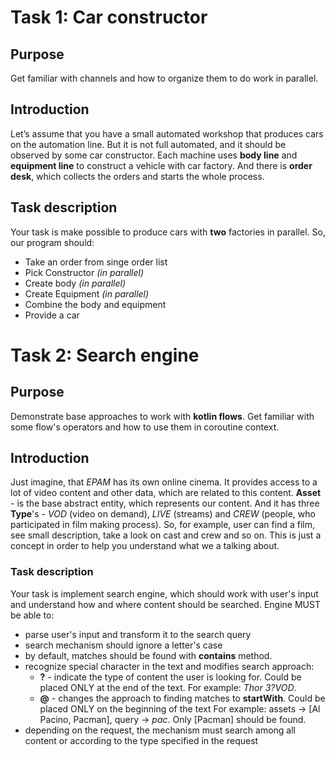 # Task 1: Car constructor

## Purpose

Get familiar with channels and how to organize them to do work in parallel.

## Introduction

Let’s assume that you have a small automated workshop that produces cars on the automation line. But it is not full
automated, and it should be observed by some car constructor. Each machine uses **body line** and **equipment line** to
construct a vehicle with car factory. And there is **order desk**, which collects the orders and starts the whole
process.

## Task description

Your task is make possible to produce cars with **two** factories in parallel. So, our program should:

* Take an order from singe order list
* Pick Constructor _(in parallel)_
* Create body _(in parallel)_
* Create Equipment _(in parallel)_
* Combine the body and equipment
* Provide a car

# Task 2: Search engine

## Purpose

Demonstrate base approaches to work with **kotlin flows**. Get familiar with some flow's operators and how to use them
in coroutine context.

## Introduction

Just imagine, that _EPAM_ has its own online cinema. It provides access to a lot of video content and other data, which
are related to this content. **Asset** - is the base abstract entity, which represents our content. And it has three **Type**'s -
_VOD_ (video on demand), _LIVE_ (streams) and _CREW_ (people, who participated in film making process). So,
for example, user can find a film, see small description, take a look on cast and crew and so on. This is just a concept
in order to help you understand what we a talking about.

### Task description

Your task is implement search engine, which should work with user's input and understand how and where content should be
searched. Engine MUST be able to:

* parse user's input and transform it to the search query
* search mechanism should ignore a letter's case
* by default, matches should be found with **contains** method.
* recognize special character in the text and modifies search approach:
    * **?** - indicate the type of content the user is looking for. Could be placed ONLY at the end of the text. For
      example: _Thor 3?VOD_.
    * **@** - changes the approach to finding matches to **startWith**. Could be placed ONLY on the beginning of the
      text For example:
      assets -> [Al Pacino, Pacman], query -> _pac_. Only [Pacman] should be found.
* depending on the request, the mechanism must search among all content or according to the type specified in the
  request 



